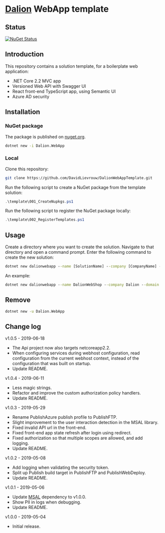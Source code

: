 # [Dalion](https://www.dalion.eu) WebApp template

## Status
[![NuGet Status](http://img.shields.io/nuget/v/Dalion.WebApp.svg?style=flat-square)](https://www.nuget.org/packages/Dalion.WebApp/)

## Introduction
This repository contains a solution template, for a boilerplate web application:
- .NET Core 2.2 MVC app
- Versioned Web API with Swagger UI
- React front-end TypeScript app, using Semantic UI
- Azure AD security

## Installation

### NuGet package

The package is published on [nuget.org](https://www.nuget.org/packages/Dalion.WebApp/).

```cmd
dotnet new -i Dalion.WebApp
```

### Local

Clone this repository:
```bash
git clone https://github.com/DavidLievrouw/DalionWebAppTemplate.git
```

Run the following script to create a NuGet package from the template solution:
```powershell
.\template\001_CreateNupkgs.ps1
```

Run the following script to register the NuGet package locally:
```powershell
.\template\002_RegisterTemplates.ps1
```

## Usage

Create a directory where you want to create the solution. Navigate to that directory and open a command prompt.
Enter the following command to create the new solution:
```cmd
dotnet new dalionwebapp --name [SolutionName] --company [CompanyName] --domain [Domain]
```

An example:
```cmd
dotnet new dalionwebapp --name DalionWebShop --company Dalion --domain dalion.eu
```

## Remove

```cmd
dotnet new -u Dalion.WebApp
```

## Change log

v1.0.5 - 2019-06-18
- The Api project now also targets netcoreapp2.2.
- When configuring services during webhost configuration, read configuration from the current webhost context, instead of the configuration that was built on startup.
- Update README.

v1.0.4 - 2019-06-11
- Less magic strings.
- Refactor and improve the custom authorization policy handlers.
- Update README.

v1.0.3 - 2019-05-29
- Rename PublishAzure publish profile to PublishFTP.
- Slight improvement to the user interaction detection in the MSAL library.
- Fixed invalid API url in the front-end.
- Fixed front-end app state refresh after login using redirect.
- Fixed authorization so that multiple scopes are allowed, and add logging.
- Update README.

v1.0.2 - 2019-05-08
- Add logging when validating the security token.
- Split up Publish build target in PublishFTP and PublishWebDeploy.
- Update README.

v1.0.1 - 2019-05-06
- Update [MSAL](https://www.npmjs.com/package/msal) dependency to v1.0.0.
- Show PII in logs when debugging.
- Update README.

v1.0.0 - 2019-05-04
- Initial release.
